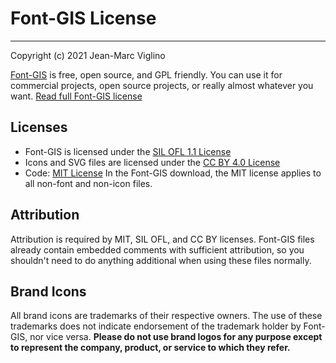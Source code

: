 # Font-GIS License
-------------------------
Copyright (c) 2021 Jean-Marc Viglino

[Font-GIS](https://viglino.github.io/font-gis/) is free, open source, and GPL friendly. 
You can use it for commercial projects, open source projects, or really almost whatever you want.
[Read full Font-GIS license](https://github.com/Viglino/font-gis/blob/main/LICENSE.md)

## Licenses

* Font-GIS is licensed under the [SIL OFL 1.1 License](https://scripts.sil.org/OFL)
* Icons and SVG files are licensed under the [CC BY 4.0 License](https://creativecommons.org/licenses/by/4.0/)
* Code: [MIT License](https://opensource.org/licenses/MIT)
In the Font-GIS download, the MIT license applies to all non-font and
non-icon files.

## Attribution
Attribution is required by MIT, SIL OFL, and CC BY licenses. Font-GIS files already 
contain embedded comments with sufficient attribution, so you shouldn't need to 
do anything additional when using these files normally.

## Brand Icons
All brand icons are trademarks of their respective owners. The use of these
trademarks does not indicate endorsement of the trademark holder by Font-GIS,
nor vice versa. **Please do not use brand logos for any purpose except
to represent the company, product, or service to which they refer.**
